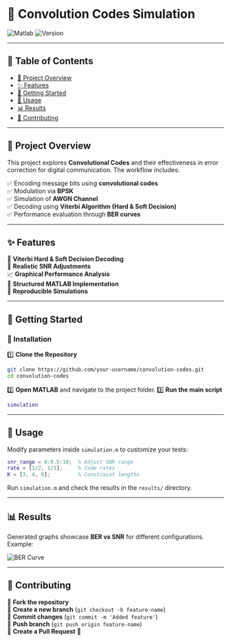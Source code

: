 # 🌟 Convolution Codes Simulation

![Matlab](https://img.shields.io/badge/MATLAB-Supported-blue.svg) 
![Version](https://img.shields.io/badge/version-1.0-blue.svg)

---

## 🔗 Table of Contents

- [📌 Project Overview](#-project-overview)
- [✨ Features](#-features)
- [🚀 Getting Started](#-getting-started)
- [🎯 Usage](#-usage)
- [📊 Results](#-results)
- [🤝 Contributing](#-contributing)

---

## 📌 Project Overview

This project explores **Convolutional Codes** and their effectiveness in error correction for digital communication. The workflow includes:

✅ Encoding message bits using **convolutional codes**  
✅ Modulation via **BPSK**  
✅ Simulation of **AWGN Channel**  
✅ Decoding using **Viterbi Algorithm (Hard & Soft Decision)**  
✅ Performance evaluation through **BER curves**

---

## ✨ Features

🚀 **Viterbi Hard & Soft Decision Decoding**  
📡 **Realistic SNR Adjustments**  
📈 **Graphical Performance Analysis**  
📂 **Structured MATLAB Implementation**  
🔁 **Reproducible Simulations**

---

## 🚀 Getting Started

### 🔧 Installation

1️⃣ **Clone the Repository**
```sh
git clone https://github.com/your-username/convolution-codes.git
cd convolution-codes
```
2️⃣ **Open MATLAB** and navigate to the project folder.
3️⃣ **Run the main script**
```matlab
simulation
```

---

## 🎯 Usage

Modify parameters inside `simulation.m` to customize your tests:
```matlab
snr_range = 0:0.5:10;  % Adjust SNR range
rate = [1/2, 1/3];     % Code rates
K = [3, 4, 6];         % Constraint lengths
```
Run `simulation.m` and check the results in the `results/` directory.

---

## 📊 Results

Generated graphs showcase **BER vs SNR** for different configurations. Example:

![BER Curve](https://via.placeholder.com/600x300?text=BER+vs+SNR)

---

## 🤝 Contributing

🔹 **Fork the repository**  
🔹 **Create a new branch** (`git checkout -b feature-name`)  
🔹 **Commit changes** (`git commit -m 'Added feature'`)  
🔹 **Push branch** (`git push origin feature-name`)  
🔹 **Create a Pull Request** 🎉


